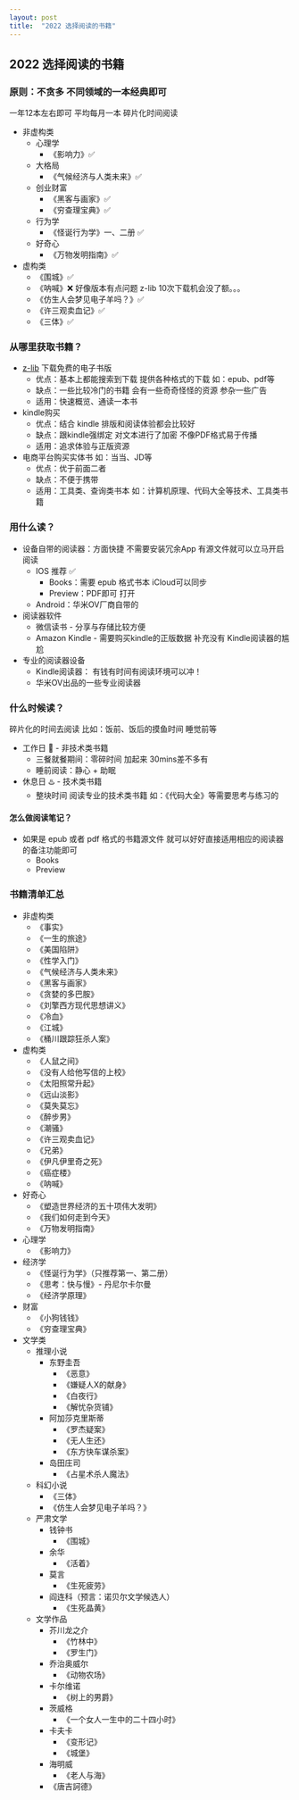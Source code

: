 ```yaml
---
layout: post
title:  "2022 选择阅读的书籍"
---
```


## 2022 选择阅读的书籍

### 原则：不贪多 不同领域的一本经典即可

一年12本左右即可 平均每月一本 碎片化时间阅读

- 非虚构类
	- 心理学
		- 《影响力》✅
	- 大格局
		- 《气候经济与人类未来》✅
	- 创业财富
		- 《黑客与画家》✅
		- 《穷查理宝典》✅
	- 行为学
		- 《怪诞行为学》一、二册 ✅
	- 好奇心
		- 《万物发明指南》✅
- 虚构类
	- 《围城》✅
	- 《呐喊》❌ 好像版本有点问题 z-lib 10次下载机会没了额。。。
	- 《仿生人会梦见电子羊吗？》✅
	- 《许三观卖血记》✅
	- 《三体》✅

### 从哪里获取书籍？

- [z-lib](https://en.z-lib.org) 下载免费的电子书版
	- 优点：基本上都能搜索到下载 提供各种格式的下载 如：epub、pdf等
	- 缺点：一些比较冷门的书籍 会有一些奇奇怪怪的资源 参杂一些广告
	- 适用：快速概览、通读一本书
- kindle购买
	- 优点：结合 kindle 排版和阅读体验都会比较好
	- 缺点：跟kindle强绑定 对文本进行了加密 不像PDF格式易于传播
	- 适用：追求体验与正版资源
- 电商平台购买实体书 如：当当、JD等
	- 优点：优于前面二者 
	- 缺点：不便于携带
	- 适用：工具类、查询类书本 如：计算机原理、代码大全等技术、工具类书籍

### 用什么读？

- 设备自带的阅读器：方面快捷 不需要安装冗余App 有源文件就可以立马开启阅读
	- IOS 推荐 ✅
		- Books：需要 epub 格式书本 iCloud可以同步
		- Preview：PDF即可 打开
	- Android：华米OV厂商自带的
- 阅读器软件
	- 微信读书 - 分享与存储比较方便
	- Amazon Kindle - 需要购买kindle的正版数据 补充没有 Kindle阅读器的尴尬
- 专业的阅读器设备
	- Kindle阅读器： 有钱有时间有阅读环境可以冲！
	- 华米OV出品的一些专业阅读器


### 什么时候读？

碎片化的时间去阅读 比如：饭前、饭后的摸鱼时间 睡觉前等

- 工作日 🧱 - 非技术类书籍
	- 三餐就餐期间：零碎时间 加起来 30mins差不多有
	- 睡前阅读：静心 + 助眠
- 休息日 ♨️ - 技术类书籍
	- 整块时间 阅读专业的技术类书籍 如：《代码大全》等需要思考与练习的

#### 怎么做阅读笔记？

- 如果是 epub 或者 pdf 格式的书籍源文件 就可以好好直接适用相应的阅读器的备注功能即可
	- Books
	- Preview


### 书籍清单汇总
- 非虚构类
	- 《事实》
	- 《一生的旅途》
	- 《美国陷阱》
	- 《性学入门》
	- 《气候经济与人类未来》
	- 《黑客与画家》
	- 《贪婪的多巴胺》
	- 《刘擎西方现代思想讲义》
	- 《冷血》
	- 《江城》
	- 《桶川跟踪狂杀人案》
- 虚构类
	- 《人鼠之间》
	- 《没有人给他写信的上校》
	- 《太阳照常升起》
	- 《远山淡影》
	- 《莫失莫忘》
	- 《醉步男》
	- 《潮骚》
	- 《许三观卖血记》
	- 《兄弟》
	- 《伊凡伊里奇之死》
	- 《癌症楼》
	- 《呐喊》
- 好奇心
	- 《塑造世界经济的五十项伟大发明》
	- 《我们如何走到今天》
	- 《万物发明指南》
- 心理学
	- 《影响力》
- 经济学
	- 《怪诞行为学》（只推荐第一、第二册）
	- 《思考：快与慢》- 丹尼尔卡尔曼
	- 《经济学原理》
- 财富
	- 《小狗钱钱》
	- 《穷查理宝典》
- 文学类
	- 推理小说 
		- 东野圭吾
			- 《恶意》
			- 《嫌疑人X的献身》
			- 《白夜行》
			- 《解忧杂货铺》
		- 阿加莎克里斯蒂
			- 《罗杰疑案》
			- 《无人生还》
			- 《东方快车谋杀案》
		- 岛田庄司
			- 《占星术杀人魔法》
	- 科幻小说
		- 《三体》
		- 《仿生人会梦见电子羊吗？》
	- 严肃文学
		- 钱钟书
			- 《围城》
		- 余华
			- 《活着》
		- 莫言
			- 《生死疲劳》
		- 阎连科（预言：诺贝尔文学候选人）
			- 《生死晶黄》
	-  文学作品
		- 芥川龙之介
			- 《竹林中》
			- 《罗生门》
		- 乔治奥威尔
			- 《动物农场》
		- 卡尔维诺
			- 《树上的男爵》
		- 茨威格
			- 《一个女人一生中的二十四小时》
		- 卡夫卡
			- 《变形记》
			- 《城堡》
		- 海明威
			- 《老人与海》
		- 《唐吉訶德》
